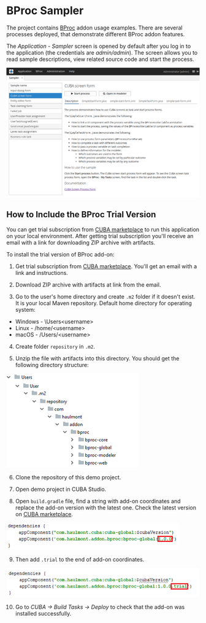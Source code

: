 # BProc Sampler

The project contains [BProc](https://www.cuba-platform.com/marketplace/bproc/) addon usage examples. There are several processes deployed, that demonstrate different BProc addon features. 

The *Application - Sampler* screen is opened by default after you log in to the application (the credentials are _admin/admin_). The screen allows you to read sample descriptions, view related source code and start the process.

![BProc Sampler Overview](/images/bproc-sampler-overview.png)

## How to Include the BProc Trial Version 

You can get trial subscription from [CUBA marketplace](https://www.cuba-platform.com/marketplace/bproc/) to run this application on your local environment. After getting trial subscription you'll receive an email with a link for downloading ZIP archive with artifacts.

To install the trial version of BProc add-on:
1. Get trial subscription from [CUBA marketplace](https://www.cuba-platform.com/marketplace/bproc/). You'll get an email with a link and instructions.

2. Download ZIP archive with artifacts at link from the email.

3. Go to the user's home directory and create `.m2` folder if it doesn't exist. It is your local Maven repository. Default home directory for operating system:

  * Windows - <root>\Users\<username>
  * Linux - /home/\<username>
  * macOS - /Users/\<username>

4. Create folder `repository` in `.m2`.

5. Unzip the file with artifacts into this directory. You should get the following directory structure:

 ![structure](images/structure.png)
 
6. Clone the repository of this demo project.

7. Open demo project in CUBA Studio.

8. Open `build.gradle` file, find a string with add-on coordinates and replace the add-on version with the latest one. Check the latest version on [CUBA marketplace](https://www.cuba-platform.com/marketplace/bproc/).

 ![version](images/version.png)
 
9. Then add `.trial` to the end of add-on coordinates.

 ![trial](images/trial.png)
 
10. Go to *CUBA -> Build Tasks -> Deploy* to check that the add-on was installed successfully.
